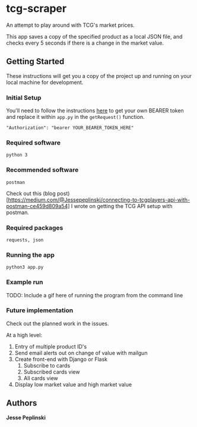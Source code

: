 # tcg-scraper

An attempt to play around with TCG's market prices.

This app saves a copy of the specified product as a local JSON file, and checks every 5 seconds if there is a change in the market value.

## Getting Started

These instructions will get you a copy of the project up and running on your local machine for development.

### Initial Setup
You'll need to follow the instructions [here](https://docs.tcgplayer.com/docs/getting-started) to get your own BEARER token and replace it within `app.py` in the `getRequest()` function.

```
"Authorization": "bearer YOUR_BEARER_TOKEN_HERE"
```

### Required software
`python 3`

### Recommended software
`postman`

Check out this (blog post)[https://medium.com/@Jessepeplinski/connecting-to-tcgplayers-api-with-postman-ce459d809a54] I wrote on getting the TCG API setup with postman.

### Required packages
`requests, json`

### Running the app
`python3 app.py`

### Example run
TODO: Include a gif here of running the program from the command line

### Future implementation

Check out the planned work in the issues.

At a high level:

1. Entry of multiple product ID's
2. Send email alerts out on change of value with mailgun
3. Create front-end with Django or Flask
    1. Subscribe to cards
    2. Subscribed cards view
    3. All cards view
4. Display low market value and high market value

## Authors

**Jesse Peplinski**
